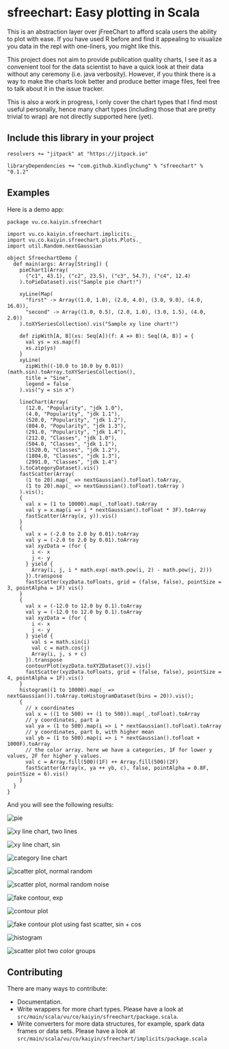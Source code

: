 # sfreechart: Easy plotting in Scala

This is an abstraction layer over jFreeChart to afford scala users the ability to plot with ease. If you have used R before and find it appealing to visualize you data in the repl with one-liners, you might like this.

This project does not aim to provide publication quality charts, I see it as a convenient tool for the data scientist to have a quick look at their data without any ceremony (i.e. java verbosity). However, if you think there is a way to make the charts look better and produce better image files, feel free to talk about it in the issue tracker. 

This is also a work in progress, I only cover the chart types that I find most useful personally, hence many chart types (including those that are pretty trivial to wrap) are not directly supported here (yet). 

## Include this library in your project

```
resolvers += "jitpack" at "https://jitpack.io"

libraryDependencies += "com.github.kindlychung" % "sfreechart" % "0.1.2"	
```


## Examples

Here is a demo app:


```
package vu.co.kaiyin.sfreechart

import vu.co.kaiyin.sfreechart.implicits._
import vu.co.kaiyin.sfreechart.plots.Plots._
import util.Random.nextGaussian

object SfreechartDemo {
  def main(args: Array[String]) {
    pieChart1(Array(
      ("c1", 43.1), ("c2", 23.5), ("c3", 54.7), ("c4", 12.4)
    ).toPieDataset).vis("Sample pie chart!")

    xyLine(Map(
      "first" -> Array((1.0, 1.0), (2.0, 4.0), (3.0, 9.0), (4.0, 16.0)),
      "second" -> Array((1.0, 0.5), (2.0, 1.0), (3.0, 1.5), (4.0, 2.0))
    ).toXYSeriesCollection).vis("Sample xy line chart!")

    def zipWith[A, B](xs: Seq[A])(f: A => B): Seq[(A, B)] = {
      val ys = xs.map(f)
      xs.zip(ys)
    }
    xyLine(
      zipWith((-10.0 to 10.0 by 0.01))(math.sin).toArray.toXYSeriesCollection(),
      title = "Sine",
      legend = false
    ).vis("y = sin x")

    lineChart(Array(
      (12.0, "Popularity", "jdk 1.0"),
      (4.0, "Popularity", "jdk 1.1"),
      (520.0, "Popularity", "jdk 1.2"),
      (804.0, "Popularity", "jdk 1.3"),
      (291.0, "Popularity", "jdk 1.4"),
      (212.0, "Classes", "jdk 1.0"),
      (504.0, "Classes", "jdk 1.1"),
      (1520.0, "Classes", "jdk 1.2"),
      (1804.0, "Classes", "jdk 1.3"),
      (2991.0, "Classes", "jdk 1.4")
    ).toCategoryDataset).vis()
    fastScatter(Array(
      (1 to 20).map(_ => nextGaussian().toFloat).toArray,
      (1 to 20).map(_ => nextGaussian().toFloat).toArray )
    ).vis();
    {
      val x = (1 to 10000).map(_.toFloat).toArray
      val y = x.map(i => i * nextGaussian().toFloat * 3F).toArray
      fastScatter(Array(x, y)).vis()
    }
    {
      val x = (-2.0 to 2.0 by 0.01).toArray
      val y = (-2.0 to 2.0 by 0.01).toArray
      val xyzData = (for {
        i <- x
        j <- y
      } yield {
        Array(i, j, i * math.exp(-math.pow(i, 2) - math.pow(j, 2)))
      }).transpose
      fastScatter(xyzData.toFloats, grid = (false, false), pointSize = 3, pointAlpha = 1F) vis()
    }
    {
      val x = (-12.0 to 12.0 by 0.1).toArray
      val y = (-12.0 to 12.0 by 0.1).toArray
      val xyzData = (for {
        i <- x
        j <- y
      } yield {
        val s = math.sin(i)
        val c = math.cos(j)
        Array(i, j, s + c)
      }).transpose
      contourPlot(xyzData.toXYZDataset()).vis()
      fastScatter(xyzData.toFloats, grid = (false, false), pointSize = 4, pointAlpha = 1F).vis()
    }
    histogram((1 to 10000).map(_ => nextGaussian()).toArray.toHistogramDataset(bins = 20)).vis();
    {
      // x coordinates
      val x = ((1 to 500) ++ (1 to 500)).map(_.toFloat).toArray
      // y coordinates, part a
      val ya = (1 to 500).map(i => i * nextGaussian().toFloat).toArray
      // y coordinates, part b, with higher mean
      val yb = (1 to 500).map(i => i * nextGaussian().toFloat + 1000F).toArray
      // the color array. here we have a categories, 1F for lower y values, 2F for higher y values.
      val c = Array.fill(500)(1F) ++ Array.fill(500)(2F)
      fastScatter(Array(x, ya ++ yb, c), false, pointAlpha = 0.8F, pointSize = 6).vis()
    }
  }
}
```

And you will see the following results:

![pie](http://i.imgur.com/5kGaKCF.png)

![xy line chart, two lines](http://i.imgur.com/qScTz3z.png)

![xy line chart, sin](http://i.imgur.com/YFJ0A3R.png)

![category line chart](http://i.imgur.com/FdHxPPG.png)

![scatter plot, normal random](http://i.imgur.com/WDqQm4y.png)

![scatter plot, normal random noise](http://i.imgur.com/7IuMypm.png)

![fake contour, exp](http://i.imgur.com/uWwm0yL.png)

![contour plot](http://i.imgur.com/KipnYi5.png)

![fake contour plot using fast scatter, sin + cos](http://i.imgur.com/vWkBuR5.png)

![histogram](http://i.imgur.com/bftKafm.png)

![scatter plot two color groups](http://i.imgur.com/Xuz74Dt.png)












## Contributing

There are many ways to contribute:

* Documentation.
* Write wrappers for more chart types. Please have a look at `src/main/scala/vu/co/kaiyin/sfreechart/package.scala`.
* Write converters for more data structures, for example, spark data frames or data sets. Please have a look at `src/main/scala/vu/co/kaiyin/sfreechart/implicits/package.scala`
